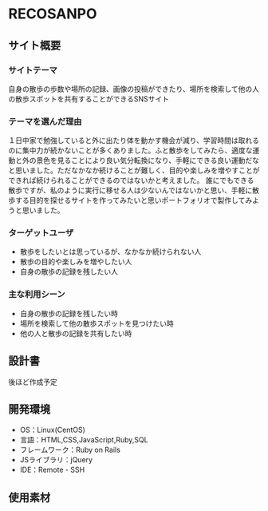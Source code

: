# RECOSANPO
## サイト概要
### サイトテーマ
自身の散歩の歩数や場所の記録、画像の投稿ができたり、場所を検索して他の人の散歩スポットを共有することができるSNSサイト

### テーマを選んだ理由
１日中家で勉強していると外に出たり体を動かす機会が減り、学習時間は取れるのに集中力が続かないことが多くありました。ふと散歩をしてみたら、適度な運動と外の景色を見ることにより良い気分転換になり、手軽にできる良い運動だなと思いました。ただなかなか続けることが難しく、目的や楽しみを増やすことができれば続けられることができるのではないかと考えました。
誰にでもできる散歩ですが、私のように実行に移せる人は少ないんではないかと思い、手軽に散歩する目的を探せるサイトを作ってみたいと思いポートフォリオで製作してみようと思いました。


### ターゲットユーザ
- 散歩をしたいとは思っているが、なかなか続けられない人
- 散歩の目的や楽しみを増やしたい人
- 自身の散歩の記録を残したい人

### 主な利用シーン
- 自身の散歩の記録を残したい時
- 場所を検索して他の散歩スポットを見つけたい時
- 他の人と散歩の記録を共有したい時

## 設計書
後ほど作成予定
​
## 開発環境
- OS：Linux(CentOS)
- 言語：HTML,CSS,JavaScript,Ruby,SQL
- フレームワーク：Ruby on Rails
- JSライブラリ：jQuery
- IDE：Remote - SSH 
​
## 使用素材
